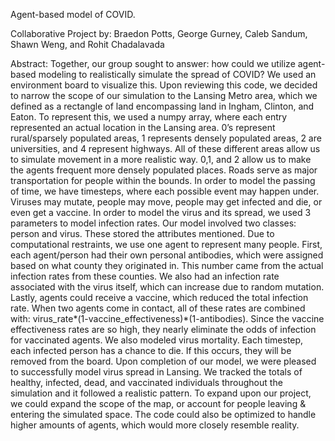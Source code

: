 Agent-based model of COVID.

Collaborative Project by: Braedon Potts, George Gurney, Caleb Sandum, Shawn Weng, and Rohit Chadalavada

Abstract: Together, our group sought to answer: how could we utilize agent-based modeling to realistically simulate the spread of COVID? We used an environment board to visualize this. Upon reviewing this code, we decided to narrow the scope of our simulation to the Lansing Metro area, which we defined as a rectangle of land encompassing land in Ingham, Clinton, and Eaton. To represent this, we used a numpy array, where each entry represented an actual location in the Lansing area. 0’s represent rural/sparsely populated areas, 1 represents densely populated areas, 2 are universities, and 4 represent highways. All of these different areas allow us to simulate movement in a more realistic way. 0,1, and 2 allow us to make the agents frequent more densely populated places. Roads serve as major transportation for people within the bounds. In order to model the passing of time, we have timesteps, where each possible event may happen under. Viruses may mutate, people may move, people may get infected and die, or even get a vaccine. In order to model the virus and its spread, we used 3 parameters to model infection rates. Our model involved two classes: person and virus. These stored the attributes mentioned. Due to computational restraints, we use one agent to represent many people. First, each agent/person had their own personal antibodies, which were assigned based on what county they originated in. This number came from the actual infection rates from these counties. We also had an infection rate associated with the virus itself, which can increase due to random mutation. Lastly, agents could receive a vaccine, which reduced the total infection rate. When two agents come in contact, all of these rates are combined with: virus_rate*(1-vaccine_effectiveness)*(1-antibodies). Since the vaccine effectiveness rates are so high, they nearly eliminate the odds of infection for vaccinated agents. We also modeled virus mortality. Each timestep, each infected person has a chance to die. If this occurs, they will be removed from the board. Upon completion of our model, we were pleased to successfully model virus spread in Lansing. We tracked the totals of healthy, infected, dead, and vaccinated individuals throughout the simulation and it followed a realistic pattern. To expand upon our project, we could expand the scope of the map, or account for people leaving & entering the simulated space. The code could also be optimized to handle higher amounts of agents, which would more closely resemble reality.
